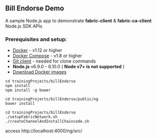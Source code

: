 ## Bill Endorse Demo

A sample Node.js app to demonstrate **__fabric-client__** & **__fabric-ca-client__** Node.js SDK APIs

### Prerequisites and setup:

* [Docker](https://www.docker.com/products/overview) - v1.12 or higher
* [Docker Compose](https://docs.docker.com/compose/overview/) - v1.8 or higher
* [Git client](https://git-scm.com/downloads) - needed for clone commands
* **Node.js** v6.9.0 - 6.10.0 ( __Node v7+ is not supported__ )
* [Download Docker images](http://hyperledger-fabric.readthedocs.io/en/latest/samples.html#binaries)

```
cd trainingProjects/billEndorse 
npm install
npm install -g bower

cd trainingProjects/billEndorse/public/ng
bower install

cd trainingProjects/billEndorse 
./setupFabricNetwork.sh
./createChannelAndInstallChaincode.sh
```

access http://localhost:4000/ng/src/

